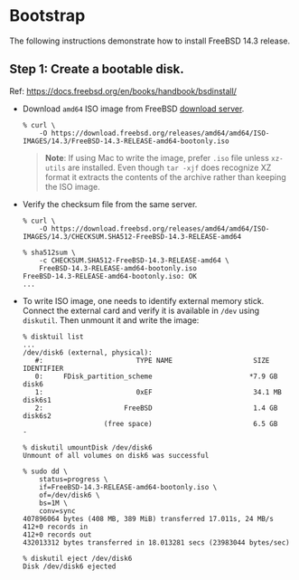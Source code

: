# Bootstrap

The following instructions demonstrate how to install FreeBSD 14.3 release.


## Step 1: Create a bootable disk.

Ref: https://docs.freebsd.org/en/books/handbook/bsdinstall/

* Download `amd64` ISO image from FreeBSD
  [download server](https://download.freebsd.org/releases/amd64/amd64/ISO-IMAGES/).

  ```
  % curl \
      -O https://download.freebsd.org/releases/amd64/amd64/ISO-IMAGES/14.3/FreeBSD-14.3-RELEASE-amd64-bootonly.iso
  ```

  > **Note**: If using Mac to write the image, prefer `.iso` file unless
  > `xz-utils` are installed. Even though `tar -xjf` does recognize XZ format
  > it extracts the contents of the archive rather than keeping the ISO image.

* Verify the checksum file from the same server.

  ```
  % curl \
      -O https://download.freebsd.org/releases/amd64/amd64/ISO-IMAGES/14.3/CHECKSUM.SHA512-FreeBSD-14.3-RELEASE-amd64

  % sha512sum \
      -c CHECKSUM.SHA512-FreeBSD-14.3-RELEASE-amd64 \
      FreeBSD-14.3-RELEASE-amd64-bootonly.iso
  FreeBSD-14.3-RELEASE-amd64-bootonly.iso: OK
  ...
  ```

* To write ISO image, one needs to identify external memory stick. Connect the
  external card and verify it is available in `/dev` using `diskutil`. Then
  unmount it and write the image:

  ```
  % disktuil list
  ...
  /dev/disk6 (external, physical):
     #:                       TYPE NAME                    SIZE       IDENTIFIER
     0:     FDisk_partition_scheme                        *7.9 GB     disk6
     1:                       0xEF                         34.1 MB    disk6s1
     2:                    FreeBSD                         1.4 GB     disk6s2
                      (free space)                         6.5 GB     -

  % diskutil umountDisk /dev/disk6
  Unmount of all volumes on disk6 was successful

  % sudo dd \
      status=progress \
      if=FreeBSD-14.3-RELEASE-amd64-bootonly.iso \
      of=/dev/disk6 \
      bs=1M \
      conv=sync
  407896064 bytes (408 MB, 389 MiB) transferred 17.011s, 24 MB/s
  412+0 records in
  412+0 records out
  432013312 bytes transferred in 18.013281 secs (23983044 bytes/sec)

  % diskutil eject /dev/disk6
  Disk /dev/disk6 ejected
  ```
